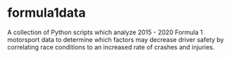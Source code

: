 # formula1data
A collection of Python scripts which analyze 2015 - 2020 Formula 1 motorsport data to determine which factors may decrease driver safety by correlating race conditions to an increased rate of crashes and injuries.
